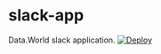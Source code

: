 # slack-app
Data.World slack application.
[![Deploy](https://www.herokucdn.com/deploy/button.svg)](https://heroku.com/deploy?template=https://github.com/datadotworld/slack-app/tree/webhook-impl)